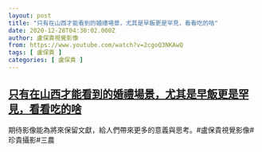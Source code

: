 ```yaml
---
layout: post
title: "只有在山西才能看到的婚禮場景，尤其是早飯更是罕見，看看吃的啥"
date: 2020-12-28T04:30:02.000Z
author: 盧保貴視覺影像
from: https://www.youtube.com/watch?v=2cgoQ3NKAwQ
tags: [ 盧保貴 ]
categories: [ 盧保貴 ]
---
```

<!--1609129802000-->
[只有在山西才能看到的婚禮場景，尤其是早飯更是罕見，看看吃的啥](https://www.youtube.com/watch?v=2cgoQ3NKAwQ)
------

<div>
期待影像能為將來保留文獻，給人們帶來更多的意義與思考。#盧保貴視覺影像#珍貴攝影#三農
</div>
